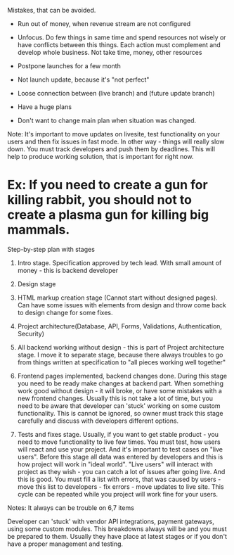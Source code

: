 
Mistakes, that can be avoided.

* Run out of money, when revenue stream are not configured

* Unfocus. Do few things in same time and spend resources not wisely or have conflicts between this things. Each action must complement and develop whole business. Not take time, money, other resources

* Postpone launches for a few month

* Not launch update, because it's "not perfect"

* Loose connection between (live branch) and (future update branch)

* Have a huge plans

* Don't want to change main plan when situation was changed.

Note:
It's important to move updates on livesite, test functionality on your users and then fix issues in fast mode.
In other way - things will really slow down. You must track developers and push them by deadlines. This will help to produce working solution, that is important for right now.


Ex: If you need to create a gun for killing rabbit, you should not to create a plasma gun for killing big mammals.
==================

Step-by-step plan with stages



1) Intro stage. Specification approved by tech lead. With small amount of money - this is backend developer

2) Design stage

3) HTML markup creation stage (Cannot start without designed pages). Can have some issues with elements from design and throw come back to design change for some fixes.

4) Project architecture(Database, API, Forms, Validations, Authentication, Security)

5) All backend working without design - this is part of Project architecture stage. I move it to separate stage, because there always troubles to go from things written at specification to "all pieces working well together"

6) Frontend pages implemented, backend changes done. During this stage you need to be ready make changes at backend part.
When something work good without design - it will broke, or have some mistakes with a new frontend changes. Usually this is not take a lot of time, but you need to be aware that developer can 'stuck' working on some custom functionality. This is cannot be ignored, so owner must track this stage carefully and discuss with developers different options.

7) Tests and fixes stage. Usually, if you want to get stable product - you need to move functionality to live few times.
You must test, how users will react and use your project. And it's important to test cases on "live users". Before this stage all data was entered by developers and this is how project will work in "ideal world". "Live users" will interact with project as they wish - you can catch a lot of issues after going live. And this is good. You must fill a list with errors, that was caused by users - move this list to developers - fix errors - move updates to live site. This cycle can be repeated while you project will work fine for your users.


Notes:
It always can be trouble on 6,7 items

Developer can 'stuck' with vendor API integrations, payment gateways, using some custom modules. This breakdowns always will be and you must be prepared to them. Usually they have place at latest stages or if you don't have a proper management and testing.
